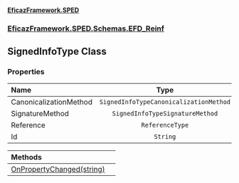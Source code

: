 #### [EficazFramework.SPED](EficazFrameworkSPED.md 'EficazFramework SPED')
### [EficazFramework.SPED.Schemas.EFD_Reinf](EficazFramework.SPED.Schemas.EFD_Reinf.md 'EficazFramework.SPED.Schemas.EFD_Reinf')

## SignedInfoType Class
### Properties

| Name | Type | |
| :--- | :---: | :--- |
| CanonicalizationMethod | `SignedInfoTypeCanonicalizationMethod` |  |
| SignatureMethod | `SignedInfoTypeSignatureMethod` |  |
| Reference | `ReferenceType` |  |
| Id | `String` |  |

| Methods | |
| :--- | :--- |
| [OnPropertyChanged(string)](EficazFramework.SPED.Schemas.EFD_Reinf/SignedInfoType/OnPropertyChanged(string).md 'EficazFramework.SPED.Schemas.EFD_Reinf.SignedInfoType.OnPropertyChanged(string)') | |
